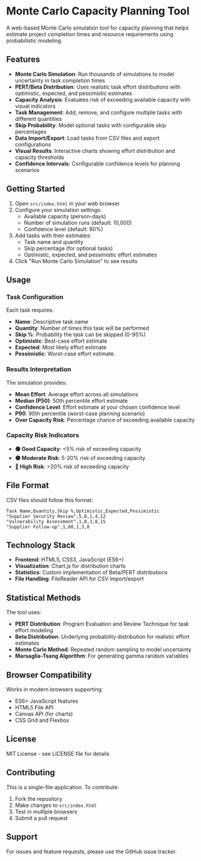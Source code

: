 # Monte Carlo Capacity Planning Tool

A web-based Monte Carlo simulation tool for capacity planning that helps estimate project completion times and resource requirements using probabilistic modeling.

## Features

- **Monte Carlo Simulation**: Run thousands of simulations to model uncertainty in task completion times
- **PERT/Beta Distribution**: Uses realistic task effort distributions with optimistic, expected, and pessimistic estimates
- **Capacity Analysis**: Evaluates risk of exceeding available capacity with visual indicators
- **Task Management**: Add, remove, and configure multiple tasks with different quantities
- **Skip Probability**: Model optional tasks with configurable skip percentages
- **Data Import/Export**: Load tasks from CSV files and export configurations
- **Visual Results**: Interactive charts showing effort distribution and capacity thresholds
- **Confidence Intervals**: Configurable confidence levels for planning scenarios

## Getting Started

1. Open `src/index.html` in your web browser
2. Configure your simulation settings:
   - Available capacity (person-days)
   - Number of simulation runs (default: 10,000)
   - Confidence level (default: 80%)
3. Add tasks with their estimates:
   - Task name and quantity
   - Skip percentage (for optional tasks)
   - Optimistic, expected, and pessimistic effort estimates
4. Click "Run Monte Carlo Simulation" to see results

## Usage

### Task Configuration

Each task requires:
- **Name**: Descriptive task name
- **Quantity**: Number of times this task will be performed
- **Skip %**: Probability the task can be skipped (0-95%)
- **Optimistic**: Best-case effort estimate
- **Expected**: Most likely effort estimate
- **Pessimistic**: Worst-case effort estimate

### Results Interpretation

The simulation provides:
- **Mean Effort**: Average effort across all simulations
- **Median (P50)**: 50th percentile effort estimate
- **Confidence Level**: Effort estimate at your chosen confidence level
- **P90**: 90th percentile (worst-case planning scenario)
- **Over Capacity Risk**: Percentage chance of exceeding available capacity

### Capacity Risk Indicators

- **🟢 Good Capacity**: <5% risk of exceeding capacity
- **🟡 Moderate Risk**: 5-20% risk of exceeding capacity
- **🔴 High Risk**: >20% risk of exceeding capacity

## File Format

CSV files should follow this format:
```csv
Task Name,Quantity,Skip %,Optimistic,Expected,Pessimistic
"Supplier Security Review",5,0,1,4,12
"Vulnerability Assessment",1,0,3,8,15
"Supplier Follow-up",1,60,1,3,8
```

## Technology Stack

- **Frontend**: HTML5, CSS3, JavaScript (ES6+)
- **Visualization**: Chart.js for distribution charts
- **Statistics**: Custom implementation of Beta/PERT distributions
- **File Handling**: FileReader API for CSV import/export

## Statistical Methods

The tool uses:
- **PERT Distribution**: Program Evaluation and Review Technique for task effort modeling
- **Beta Distribution**: Underlying probability distribution for realistic effort estimates
- **Monte Carlo Method**: Repeated random sampling to model uncertainty
- **Marsaglia-Tsang Algorithm**: For generating gamma random variables

## Browser Compatibility

Works in modern browsers supporting:
- ES6+ JavaScript features
- HTML5 File API
- Canvas API (for charts)
- CSS Grid and Flexbox

## License

MIT License - see LICENSE file for details

## Contributing

This is a single-file application. To contribute:
1. Fork the repository
2. Make changes to `src/index.html`
3. Test in multiple browsers
4. Submit a pull request

## Support

For issues and feature requests, please use the GitHub issue tracker.
